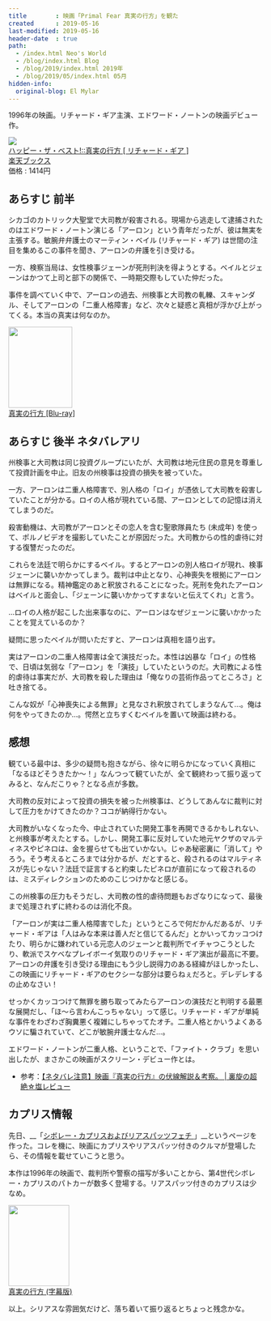 ```yaml
---
title        : 映画「Primal Fear 真実の行方」を観た
created      : 2019-05-16
last-modified: 2019-05-16
header-date  : true
path:
  - /index.html Neo's World
  - /blog/index.html Blog
  - /blog/2019/index.html 2019年
  - /blog/2019/05/index.html 05月
hidden-info:
  original-blog: El Mylar
---
```


1996年の映画。リチャード・ギア主演、エドワード・ノートンの映画デビュー作。

<div class="ad-rakuten">
  <div class="ad-rakuten-image">
    <a href="https://hb.afl.rakuten.co.jp/hgc/g00q0722.waxyc9ff.g00q0722.waxyd017/?pc=https%3A%2F%2Fitem.rakuten.co.jp%2Fbook%2F6549384%2F&amp;m=http%3A%2F%2Fm.rakuten.co.jp%2Fbook%2Fi%2F13749415%2F">
      <img src="https://thumbnail.image.rakuten.co.jp/@0_mall/book/cabinet/0492/4988113760492.jpg?_ex=128x128">
    </a>
  </div>
  <div class="ad-rakuten-info">
    <div class="ad-rakuten-title">
      <a href="https://hb.afl.rakuten.co.jp/hgc/g00q0722.waxyc9ff.g00q0722.waxyd017/?pc=https%3A%2F%2Fitem.rakuten.co.jp%2Fbook%2F6549384%2F&amp;m=http%3A%2F%2Fm.rakuten.co.jp%2Fbook%2Fi%2F13749415%2F">ハッピー・ザ・ベスト!::真実の行方 [ リチャード・ギア ]</a>
    </div>
    <div class="ad-rakuten-shop">
      <a href="https://hb.afl.rakuten.co.jp/hgc/g00q0722.waxyc9ff.g00q0722.waxyd017/?pc=https%3A%2F%2Fwww.rakuten.co.jp%2Fbook%2F&amp;m=http%3A%2F%2Fm.rakuten.co.jp%2Fbook%2F">楽天ブックス</a>
    </div>
    <div class="ad-rakuten-price">価格 : 1414円</div>
  </div>
</div>

## あらすじ 前半

シカゴのカトリック大聖堂で大司教が殺害される。現場から逃走して逮捕されたのはエドワード・ノートン演じる「アーロン」という青年だったが、彼は無実を主張する。敏腕弁弁護士のマーティン・ベイル (リチャード・ギア) は世間の注目を集めるこの事件を聞き、アーロンの弁護を引き受ける。

一方、検察当局は、女性検事ジェーンが死刑判決を得ようとする。ベイルとジェーンはかつて上司と部下の関係で、一時期交際もしていた仲だった。

事件を調べていく中で、アーロンの過去、州検事と大司教の軋轢、スキャンダル、そしてアーロンの「二重人格障害」など、次々と疑惑と真相が浮かび上がってくる。本当の真実は何なのか。

<div class="ad-amazon">
  <div class="ad-amazon-image">
    <a href="https://www.amazon.co.jp/dp/B07NVHC76F?tag=neos21-22&amp;linkCode=osi&amp;th=1&amp;psc=1">
      <img src="https://m.media-amazon.com/images/I/51GGeZaXSZL._SL160_.jpg" width="126" height="160">
    </a>
  </div>
  <div class="ad-amazon-info">
    <div class="ad-amazon-title">
      <a href="https://www.amazon.co.jp/dp/B07NVHC76F?tag=neos21-22&amp;linkCode=osi&amp;th=1&amp;psc=1">真実の行方 [Blu-ray]</a>
    </div>
  </div>
</div>

## あらすじ 後半 ネタバレアリ

州検事と大司教は同じ投資グループにいたが、大司教は地元住民の意見を尊重して投資計画を中止。旧友の州検事は投資の損失を被っていた。

一方、アーロンは二重人格障害で、別人格の「ロイ」が憑依して大司教を殺害していたことが分かる。ロイの人格が現れている間、アーロンとしての記憶は消えてしまうのだ。

殺害動機は、大司教がアーロンとその恋人を含む聖歌隊員たち (未成年) を使って、ポルノビデオを撮影していたことが原因だった。大司教からの性的虐待に対する復讐だったのだ。

これらを法廷で明らかにするベイル。するとアーロンの別人格ロイが現れ、検事ジェーンに襲いかかってしまう。裁判は中止となり、心神喪失を根拠にアーロンは無罪になる。精神鑑定のあと釈放されることになった。死刑を免れたアーロンはベイルと面会し、「ジェーンに襲いかかってすまないと伝えてくれ」と言う。

…ロイの人格が起こした出来事なのに、アーロンはなぜジェーンに襲いかかったことを覚えているのか？

疑問に思ったベイルが問いただすと、アーロンは真相を語り出す。

実はアーロンの二重人格障害は全て演技だった。本性は凶暴な「ロイ」の性格で、日頃は気弱な「アーロン」を「演技」していたというのだ。大司教による性的虐待は事実だが、大司教を殺した理由は「俺なりの芸術作品ってところさ」と吐き捨てる。

こんな奴が「心神喪失による無罪」と見なされ釈放されてしまうなんて…。俺は何をやってきたのか…。愕然と立ちすくむベイルを置いて映画は終わる。

## 感想

観ている最中は、多少の疑問も抱きながら、徐々に明らかになっていく真相に「なるほどそうきたか〜！」なんつって観ていたが、全て観終わって振り返ってみると、なんだこりゃ？となる点が多数。

大司教の反対によって投資の損失を被った州検事は、どうしてあんなに裁判に対して圧力をかけてきたのか？ココが納得行かない。

大司教がいなくなった今、中止されていた開発工事を再開できるかもしれない、と州検事が考えたとする。しかし、開発工事に反対していた地元ヤクザのマルティネスやピネロは、金を握らせても出ていかない。じゃあ秘密裏に「消して」やろう。そう考えるところまでは分かるが、だとすると、殺されるのはマルティネスが先じゃない？法廷で証言すると約束したピネロが直前になって殺されるのは、ミスディレクションのためのこじつけかなと感じる。

この州検事の圧力もそうだし、大司教の性的虐待問題もおざなりになって、最後まで処理されずに終わるのは消化不良。

「アーロンが実は二重人格障害でした」というところで何だかんだあるが、リチャード・ギアは「人はみな本来は善人だと信じてるんだ」とかいってカッコつけたり、明らかに嫌われている元恋人のジェーンと裁判所でイチャつこうとしたり、軟派でスケベなプレイボーイ気取りのリチャード・ギア演出が最高に不要。アーロンの弁護を引き受ける理由にもう少し説得力のある経緯がほしかったし、この映画にリチャード・ギアのセクシーな部分は要らねぇだろと。デレデレするの止めなさい！

せっかくカッコつけて無罪を勝ち取ってみたらアーロンの演技だと判明する最悪な展開だし、「ほ〜ら言わんこっちゃない」って感じ。リチャード・ギアが単純な事件をわざわざ胸糞悪く複雑にしちゃってたオチ。二重人格とかいうよくあるウソに騙されていて、どこが敏腕弁護士なんだ…。

エドワード・ノートンが二重人格、ということで、「ファイト・クラブ」を思い出したが、まさかこの映画がスクリーン・デビュー作とは。

- 参考：[【ネタバレ注意】映画『真実の行方』の伏線解説＆考察。 | 裏旋の超絶☆塩レビュー](https://ameblo.jp/rsn48/entry-12263414236.html)

## カプリス情報

先日、__「[シボレー・カプリスおよびリアスパッツフェチ ](/etc/chevrolet-caprice.html)」__というページを作った。コレを機に、映画にカプリスやリアスパッツ付きのクルマが登場したら、その情報を載せていこうと思う。

本作は1996年の映画で、裁判所や警察の描写が多いことから、第4世代シボレー・カプリスのパトカーが数多く登場する。リアスパッツ付きのカプリスは少なめ。

<div class="ad-amazon">
  <div class="ad-amazon-image">
    <a href="https://www.amazon.co.jp/dp/B00FYM8DYE?tag=neos21-22&amp;linkCode=osi&amp;th=1&amp;psc=1">
      <img src="https://m.media-amazon.com/images/I/51kgfylI8eL._SL160_.jpg" width="120" height="160">
    </a>
  </div>
  <div class="ad-amazon-info">
    <div class="ad-amazon-title">
      <a href="https://www.amazon.co.jp/dp/B00FYM8DYE?tag=neos21-22&amp;linkCode=osi&amp;th=1&amp;psc=1">真実の行方 (字幕版)</a>
    </div>
  </div>
</div>

以上。シリアスな雰囲気だけど、落ち着いて振り返るとちょっと残念かな。
